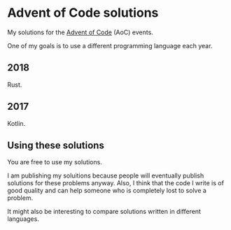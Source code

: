 # Advent of Code solutions

My solutions for the [Advent of Code](https://adventofcode.com) (AoC) events.

One of my goals is to use a different programming language each year.

## 2018

Rust.

## 2017

Kotlin.

## Using these solutions

You are free to use my solutions.

I am publishing my soluitions because people will eventually publish solutions for these problems anyway.
Also, I think that the code I write is of good quality and can help someone who is completely lost to solve a problem.

It might also be interesting to compare solutions written in different languages.

